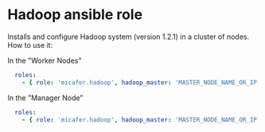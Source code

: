 Hadoop ansible role
=========================

Installs and configure Hadoop system (version 1.2.1) in a cluster of nodes.
How to use it:

In the "Worker Nodes"
```yml
  roles:
    - { role: 'micafer.hadoop', hadoop_master: 'MASTER_NODE_NAME_OR_IP' }
```

In the "Manager Node"
```yml
  roles:
    - { role: 'micafer.hadoop', hadoop_master: 'MASTER_NODE_NAME_OR_IP', hadoop_type_of_node: 'master'}
```
